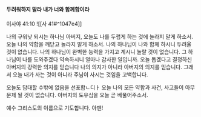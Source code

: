 #### 두려워하지 말라 내가 너와 함께함이라

이사야 41:10
![[사 41#^1047e4]]

나의 구워낮 되시는 하나님 아버지, 오늘도 나를 두렵게 하는 것에 놀라지 말게 하소서. 오늘 나의 약함을 깨닫고 놀라지 말게 하소서. 나의 하나님이 나와 함께 하시니 두려울 것이 없습니다. 나의 하나님이 완벽한 능력을 가지고 계시니 놀랄 것이 없습니다. 그 하나님이 나를 도와주겠다 약속하시니 얼마나 감사한 일입니까. 오늘 돕겠다고 결정하신 아버지의 강력한 의지를 믿습니다 나의 의지가 아니라 아버지의 의지를 믿습니다. 그래서 오늘 내가 사는 것이 아니라 주님이 사시는 것임을 고백합니다.

오늘도 담대할 수밖에 없음을 선포합ㄴ디ㅏ 오늘 나의 모든 약함과 사건, 사고들이 아무 문제 될 것이 없습니다. 아버지의 도우심을 오늘 곧 베풀어주소서. 

예수 그리스도의 이름으로 기도합니다. 아멘!